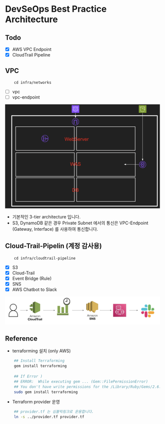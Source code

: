 # DevSeOps Best Practice Architecture


## Todo

- [x] AWS VPC Endpoint
- [x] CloudTrail Pipeline

## VPC

```
    cd infra/networks
```

- [ ] vpc
- [ ] vpc-endpoint

![network](./public/vpc.png)

- 기본적인 3-tier architecture 입니다.
- S3, DynamoDB 같은 경우 Private Subnet 에서의 통신은 VPC-Endpoint (Gateway, Interface) 를 사용하여 통신합니다.

## Cloud-Trail-Pipelin (계정 감사용)

```
    cd infra/cloudtrail-pipeline
```

- [x] S3
- [x] Cloud-Trail
- [x] Event Bridge (Rule)
- [x] SNS
- [x] AWS Chatbot to Slack

![cloud-trail](./public/cloud-trail.png)


## Reference

- terraforming 설치 (only AWS)

```sh
    ## Install Terraforming
    gem install terraforming

    ## If Error )
    ## ERROR:  While executing gem ... (Gem::FilePermissionError)
    ## You don't have write permissions for the /Library/Ruby/Gems/2.6.0 directory.
    sudo gem install terraforming
```

- Terraform provider 운영

```sh
    ## provider.tf 는 심볼릭링크로 운용합니다.
    ln -s ../provider.tf provider.tf
```
